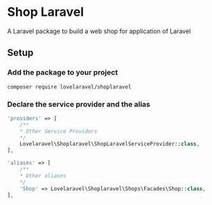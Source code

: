 # Shop Laravel

A Laravel package to build a web shop for application of Laravel

## Setup

### Add the package to your project

```
composer require lovelaravel/shoplaravel
```

### Declare the service provider and the alias

```php
'providers' => [
    /**
    * Other Service Providers
    */
    Lovelaravel\Shoplaravel\ShopLaravelServiceProvider::class,
],

'aliases' => [
    /**
    * Other aliases
    */
    'Shop' => Lovelaravel\Shoplaravel\Shops\Facades\Shop::class,
],
```